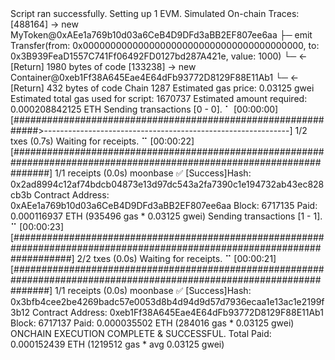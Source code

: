 <div id="termynal" data-termynal>
    <span data-ty>Script ran successfully.</span>
    <span data-ty>Setting up 1 EVM.</span>
    <span data-ty>Simulated On-chain Traces:</span>
    <span data-ty>  [488164] → new MyToken@0xAEe1a769b10d03a6CeB4D9DFd3aBB2EF807ee6aa</span>
    <span data-ty>    ├─ emit Transfer(from: 0x0000000000000000000000000000000000000000, to: 0x3B939FeaD1557C741Ff06492FD0127bd287A421e, value: 1000)</span>
    <span data-ty>    └─ ← [Return] 1980 bytes of code</span>
    <span data-ty>  [133238] → new Container@0xeb1Ff38A645Eae4E64dFb93772D8129F88E11Ab1</span>
    <span data-ty>    └─ ← [Return] 432 bytes of code</span>
    <span data-ty>Chain 1287</span>
    <span data-ty>Estimated gas price: 0.03125 gwei</span>
    <span data-ty>Estimated total gas used for script: 1670737</span>
    <span data-ty>Estimated amount required: 0.000208842125 ETH</span>
    <span data-ty>Sending transactions [0 - 0].</span>
    <span data-ty>⠁ [00:00:00] [#############################################################>-------------------------------------------------------------] 1/2 txes (0.7s)</span>
    <span data-ty>Waiting for receipts.</span>
    <span data-ty>⠉ [00:00:22] [#######################################################################################################################] 1/1 receipts (0.0s)</span>
    <span data-ty>moonbase</span>
    <span data-ty>✅  [Success]Hash: 0x2ad8994c12af74bdcb04873e13d97dc543a2fa7390c1e194732ab43ec828cb3b</span>
    <span data-ty>Contract Address: 0xAEe1a769b10d03a6CeB4D9DFd3aBB2EF807ee6aa</span>
    <span data-ty>Block: 6717135</span>
    <span data-ty>Paid: 0.000116937 ETH (935496 gas * 0.03125 gwei)</span>
    <span data-ty>Sending transactions [1 - 1].</span>
    <span data-ty>⠉ [00:00:23] [###########################################################################################################################] 2/2 txes (0.0s)</span>
    <span data-ty>Waiting for receipts.</span>
    <span data-ty>⠉ [00:00:21] [#######################################################################################################################] 1/1 receipts (0.0s)</span>
    <span data-ty>moonbase</span>
    <span data-ty>✅  [Success]Hash: 0x3bfb4cee2be4269badc57e0053d8b4d94d9d57d7936ecaa1e13ac1e2199f3b12</span>
    <span data-ty>Contract Address: 0xeb1Ff38A645Eae4E64dFb93772D8129F88E11Ab1</span>
    <span data-ty>Block: 6717137</span>
    <span data-ty>Paid: 0.000035502 ETH (284016 gas * 0.03125 gwei)</span>
    <span data-ty>ONCHAIN EXECUTION COMPLETE & SUCCESSFUL.</span>
    <span data-ty>Total Paid: 0.000152439 ETH (1219512 gas * avg 0.03125 gwei)</span>
</div>
